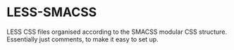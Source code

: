 LESS-SMACSS
===========

LESS CSS files organised according to the SMACSS modular CSS structure. Essentially just comments, to make it easy to set up.
